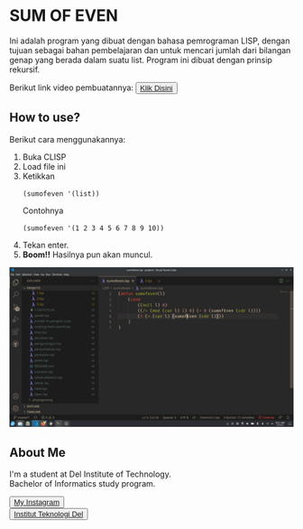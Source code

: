 # SUM OF EVEN

Ini adalah program yang dibuat dengan bahasa pemrograman LISP, dengan tujuan sebagai bahan pembelajaran dan untuk mencari jumlah dari bilangan genap yang berada dalam suatu list. Program ini dibuat dengan prinsip rekursif.

Berikut link video pembuatannya: <button><a href="https://youtu.be/4VIibPI1XDo">Klik Disini </a></button>
## How to use?

Berikut cara menggunakannya:
1. Buka CLISP
2. Load file ini
3. Ketikkan
    ```
    (sumofeven '(list))
    ```
    Contohnya
    ```
    (sumofeven '(1 2 3 4 5 6 7 8 9 10))
    ```
4. Tekan enter.
5. **Boom!!** Hasilnya pun akan muncul.

![ss](ss.png)

## <b>About Me</b>

I'm a student at Del Institute of Technology. <br>
Bachelor of Informatics study program. <br>


<button><a href="https://www.instagram.com/gabrielhtg77/">My Instagram</a></button>
<br>
<button><a href="https://www.del.ac.id/">Institut Teknologi Del</a></button>